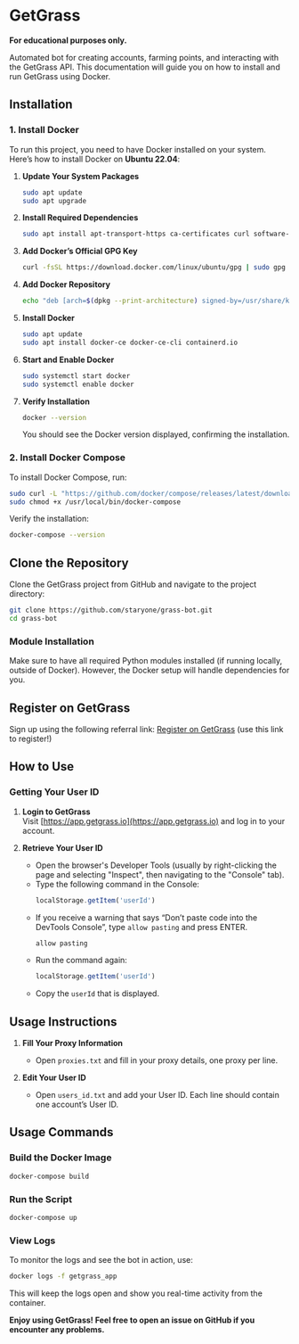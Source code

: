 # GetGrass

**For educational purposes only.**

Automated bot for creating accounts, farming points, and interacting with the GetGrass API. This documentation will guide you on how to install and run GetGrass using Docker.

## Installation

### 1. Install Docker
To run this project, you need to have Docker installed on your system. Here’s how to install Docker on **Ubuntu 22.04**:

1. **Update Your System Packages**
   ```bash
   sudo apt update
   sudo apt upgrade
   ```

2. **Install Required Dependencies**
   ```bash
   sudo apt install apt-transport-https ca-certificates curl software-properties-common
   ```

3. **Add Docker’s Official GPG Key**
   ```bash
   curl -fsSL https://download.docker.com/linux/ubuntu/gpg | sudo gpg --dearmor -o /usr/share/keyrings/docker-archive-keyring.gpg
   ```

4. **Add Docker Repository**
   ```bash
   echo "deb [arch=$(dpkg --print-architecture) signed-by=/usr/share/keyrings/docker-archive-keyring.gpg] https://download.docker.com/linux/ubuntu $(lsb_release -cs) stable" | sudo tee /etc/apt/sources.list.d/docker.list > /dev/null
   ```

5. **Install Docker**
   ```bash
   sudo apt update
   sudo apt install docker-ce docker-ce-cli containerd.io
   ```

6. **Start and Enable Docker**
   ```bash
   sudo systemctl start docker
   sudo systemctl enable docker
   ```

7. **Verify Installation**
   ```bash
   docker --version
   ```
   You should see the Docker version displayed, confirming the installation.

### 2. Install Docker Compose
To install Docker Compose, run:
```bash
sudo curl -L "https://github.com/docker/compose/releases/latest/download/docker-compose-$(uname -s)-$(uname -m)" -o /usr/local/bin/docker-compose
sudo chmod +x /usr/local/bin/docker-compose
```

Verify the installation:
```bash
docker-compose --version
```

## Clone the Repository
Clone the GetGrass project from GitHub and navigate to the project directory:
```bash
git clone https://github.com/staryone/grass-bot.git
cd grass-bot
```

### Module Installation
Make sure to have all required Python modules installed (if running locally, outside of Docker). However, the Docker setup will handle dependencies for you.

## Register on GetGrass
Sign up using the following referral link:
[Register on GetGrass](https://app.getgrass.io/register/?referralCode=M7a5kjyj1TdgU9I) (use this link to register!)

## How to Use

### Getting Your User ID
1. **Login to GetGrass**  
   Visit [https://app.getgrass.io](https://app.getgrass.io) and log in to your account.

2. **Retrieve Your User ID**
   - Open the browser's Developer Tools (usually by right-clicking the page and selecting "Inspect", then navigating to the "Console" tab).
   - Type the following command in the Console:
     ```javascript
     localStorage.getItem('userId')
     ```
   - If you receive a warning that says “Don’t paste code into the DevTools Console”, type `allow pasting` and press ENTER.
     ```javascript
     allow pasting
     ```
   - Run the command again:
     ```javascript
     localStorage.getItem('userId')
     ```
   - Copy the `userId` that is displayed.

## Usage Instructions

1. **Fill Your Proxy Information**
   - Open `proxies.txt` and fill in your proxy details, one proxy per line.

2. **Edit Your User ID**
   - Open `users_id.txt` and add your User ID. Each line should contain one account’s User ID.

## Usage Commands

### Build the Docker Image
```bash
docker-compose build
```

### Run the Script
```bash
docker-compose up
```

### View Logs
To monitor the logs and see the bot in action, use:
```bash
docker logs -f getgrass_app
```

This will keep the logs open and show you real-time activity from the container.

**Enjoy using GetGrass! Feel free to open an issue on GitHub if you encounter any problems.**
